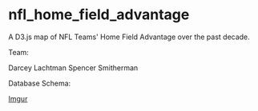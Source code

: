 nfl_home_field_advantage
========================

A D3.js map of NFL Teams' Home Field Advantage over the past decade.

Team:

Darcey Lachtman
Spencer Smitherman

Database Schema:

[Imgur](http://i.imgur.com/vStL9GR.png)